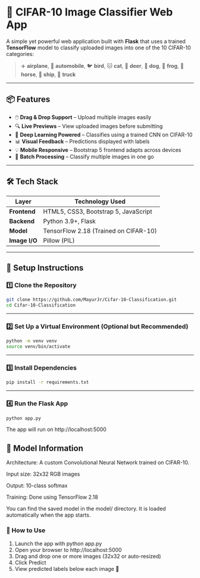 # 🧠 CIFAR-10 Image Classifier Web App

A simple yet powerful web application built with **Flask** that uses a trained **TensorFlow** model to classify uploaded images into one of the 10 CIFAR-10 categories:

> ✈️ **airplane**, 🚗 **automobile**, 🐦 **bird**, 🐱 **cat**, 🦌 **deer**, 🐶 **dog**, 🐸 **frog**, 🐴 **horse**, 🚢 **ship**, 🚚 **truck**

---

## 📦 Features

- 🖱️ **Drag & Drop Support** – Upload multiple images easily  
- 🔍 **Live Previews** – View uploaded images before submitting  
- 🧠 **Deep Learning Powered** – Classifies using a trained CNN on CIFAR-10  
- 📊 **Visual Feedback** – Predictions displayed with labels  
- 💡 **Mobile Responsive** – Bootstrap 5 frontend adapts across devices  
- 🔁 **Batch Processing** – Classify multiple images in one go  

---

## 🛠️ Tech Stack

| Layer        | Technology Used                      |
|--------------|---------------------------------------|
| **Frontend** | HTML5, CSS3, Bootstrap 5, JavaScript |
| **Backend**  | Python 3.9+, Flask                   |
| **Model**    | TensorFlow 2.18 (Trained on CIFAR-10)|
| **Image I/O**| Pillow (PIL)                         |

---

## 🚀 Setup Instructions

### 1️⃣ Clone the Repository

```bash
git clone https://github.com/MayurJr/Cifar-10-Classification.git
cd Cifar-10-Classification
```
---

### 2️⃣ Set Up a Virtual Environment (Optional but Recommended)
```bash
python -m venv venv
source venv/bin/activate   
```
---

### 3️⃣ Install Dependencies
```bash
pip install -r requirements.txt
```
---

### 4️⃣ Run the Flask App
```bash
python app.py
```
The app will run on http://localhost:5000

## 🧠 Model Information
Architecture: A custom Convolutional Neural Network trained on CIFAR-10.

Input size: 32x32 RGB images

Output: 10-class softmax

Training: Done using TensorFlow 2.18

You can find the saved model in the model/ directory. It is loaded automatically when the app starts.

### 📸 How to Use
1. Launch the app with python app.py
2. Open your browser to http://localhost:5000
3. Drag and drop one or more images (32x32 or auto-resized)
4. Click Predict
5. View predicted labels below each image 🎯